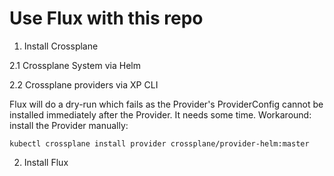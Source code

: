 # Use Flux with this repo


1. Install Crossplane

2.1 Crossplane System via Helm

2.2 Crossplane providers via XP CLI

Flux will do a dry-run which fails as the Provider's ProviderConfig cannot be installed immediately after the Provider.
It needs some time. Workaround: install the Provider manually:
```
kubectl crossplane install provider crossplane/provider-helm:master
```

2. Install Flux
